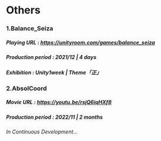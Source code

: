 # Others
### 1.Balance_Seiza
##### Playing URL : <https://unityroom.com/games/balance_seiza>
##### Production period : 2021/12 | 4 days
##### Exhibition : Unity1week | Theme「正」

### 2.AbsolCoord
##### Movie URL : <https://youtu.be/rsjQ6iqHXf8>
##### Production period : 2022/11 | 2 months
###### In Continuous Development...
